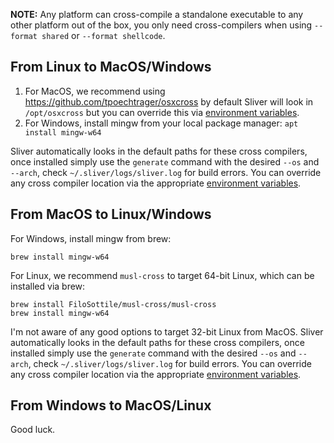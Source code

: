 __NOTE:__ Any platform can cross-compile a standalone executable to any other platform out of the box, you only need cross-compilers when using `--format shared` or `--format shellcode`.


## From Linux to MacOS/Windows

1. For MacOS, we recommend using https://github.com/tpoechtrager/osxcross by default Sliver will look in `/opt/osxcross` but you can override this via [environment variables](https://github.com/BishopFox/sliver/wiki/Environment-Variables).
2. For Windows, install mingw from your local package manager: `apt install mingw-w64`

Sliver automatically looks in the default paths for these cross compilers, once installed simply use the `generate` command with the desired `--os` and `--arch`, check `~/.sliver/logs/sliver.log` for build errors. You can override any cross compiler location via the appropriate [environment variables](https://github.com/BishopFox/sliver/wiki/Environment-Variables).

## From MacOS to Linux/Windows

For Windows, install mingw from brew:

```
brew install mingw-w64
```

For Linux, we recommend `musl-cross` to target 64-bit Linux, which can be installed via brew:

```
brew install FiloSottile/musl-cross/musl-cross
brew install mingw-w64
```

I'm not aware of any good options to target 32-bit Linux from MacOS. Sliver automatically looks in the default paths for these cross compilers, once installed simply use the `generate` command with the desired `--os` and `--arch`, check `~/.sliver/logs/sliver.log` for build errors. You can override any cross compiler location via the appropriate [environment variables](https://github.com/BishopFox/sliver/wiki/Environment-Variables).

## From Windows to MacOS/Linux

Good luck.